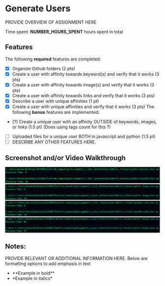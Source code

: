# Generate Users

PROVIDE OVERVIEW OF ASSIGNMENT HERE

Time spent: **NUMBER_HOURS_SPENT** hours spent in total

## Features

The following **required** features are completed:

- [X] Organize Github folders (2 pts)
- [X] Create a user with affinity towards keyword(s) and verify that it works (3 pts)
- [X] Create a user with affinity towards image(s) and verify that it works (3 pts)
- [X] Create a user with affinity towards links and verify that it works (3 pts)
- [X] Describe a user with unique affinities (1 pt)
- [X] Create a user with unique affinities and verify that it works (3 pts)
The following **bonus** features are implemented:

- [?] Create a unique user with an affinity OUTSIDE of keywords, images, or links (1.5 pt)
(Does using tags count for this ?)
- [ ] Uploaded files for a unique user BOTH in javascript and python (1.5 pt)
- [ ] DESCRIBE ANY OTHER FEATURES HERE.

## Screenshot and/or Video Walkthrough

<img src="Images/Keyword_user.png" title='React Image' width='' alt='Keyword' />
<img src="Images/image_user.png" title='React Image' width='' alt='Image' />
<img src="Images/Link_user.png" title='React Image' width='' alt='Link' />
<img src="Images/Unique_User.png" title='React Image' width='' alt='Unique' />

## Notes:
PROVIDE RELEVANT OR ADDITIONAL INFORMATION HERE. Below are formatting options to add emphasis in text
<ul>
  <li>**Example in bold**</li>
  <li>*Example in italics*</li>
</ul>
